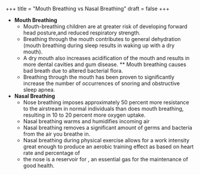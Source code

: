 +++
title = "Mouth Breathing vs Nasal Breathing"
draft = false
+++

-   **Mouth Breathing**
    -   Mouth-breathing children are at greater risk of developing forward head posture,and reduced respiratory strength.
    -   Breathing through the mouth contributes to general dehydration (mouth breathing during sleep results in waking up with a dry mouth).
    -   A dry mouth also increases acidification of the mouth and results in more dental cavities and gum disease. \*\* Mouth breathing causes bad breath due to altered bacterial flora.
    -   Breathing through the mouth has been proven to significantly increase the number of occurrences of snoring and obstructive sleep apnea.
-   **Nasal Breathing**
    -   Nose breathing imposes approximately 50 percent more resistance to the airstream in normal individuals than does mouth breathing, resulting in 10 to 20 percent more oxygen uptake.
    -   Nasal breathing warms and humidifies incoming air
    -   Nasal breathing removes a significant amount of germs and bacteria from the air you breathe in.
    -   Nasal breathing during physical exercise allows for a work intensity great enough to produce an aerobic training effect as based on heart rate and percentage of
    -   the nose is a reservoir for , an essential gas for the maintenance of good health.